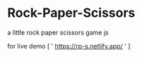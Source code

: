# Rock-Paper-Scissors
a little rock paper scissors game js

for live demo [ ' https://rp-s.netlify.app/ ' ]
